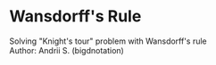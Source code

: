 # Wansdorff's Rule  

Solving "Knight's tour" problem with Wansdorff's rule  
Author: Andrii S. (bigdnotation)
